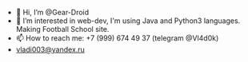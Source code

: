 - 👋 Hi, I’m @Gear-Droid
- 👀 I’m interested in web-dev, I'm using Java and Python3 languages. Making Football School site.
- 📫 How to reach me: +7 (999) 674 49 37 (telegram @Vl4d0k)
- vladi003@yandex.ru

<!---
Gear-Droid/Gear-Droid is a ✨ special ✨ repository because its `README.md` (this file) appears on your GitHub profile.
You can click the Preview link to take a look at your changes.
--->
